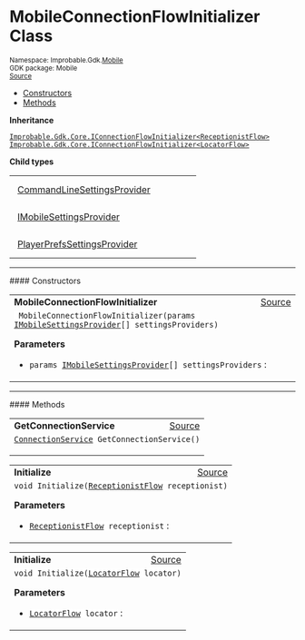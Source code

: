 
# MobileConnectionFlowInitializer Class
<sup>
Namespace: Improbable.Gdk.<a href="{{urlRoot}}/api/mobile-index">Mobile</a><br/>
GDK package: Mobile<br/>
<a href="https://www.github.com/spatialos/gdk-for-unity/blob/decea028/workers/unity/Packages/io.improbable.gdk.mobile/Utility/MobileConnectionFlowInitializer.cs/#L8">Source</a>
<style>
a code {
                    padding: 0em 0.25em!important;
}
code {
                    background-color: #ffffff!important;
}
</style>
</sup>
<nav id="pageToc" class="page-toc"><ul><li><a href="#constructors">Constructors</a>
<li><a href="#methods">Methods</a>
</ul></nav>



</p>

<b>Inheritance</b>

<code><a href="{{urlRoot}}/api/core/i-connection-flow-initializer">Improbable.Gdk.Core.IConnectionFlowInitializer&lt;ReceptionistFlow&gt;</a></code>
<code><a href="{{urlRoot}}/api/core/i-connection-flow-initializer">Improbable.Gdk.Core.IConnectionFlowInitializer&lt;LocatorFlow&gt;</a></code>



</p>

<b>Child types</b>

<table>
<tr>
<td style="padding: 14px; border: none; width: 27ch"><a href="{{urlRoot}}/api/mobile/mobile-connection-flow-initializer/command-line-settings-provider">CommandLineSettingsProvider</a></td>
<td style="padding: 14px; border: none;"></td>
</tr>
<tr>
<td style="padding: 14px; border: none; width: 27ch"><a href="{{urlRoot}}/api/mobile/mobile-connection-flow-initializer/i-mobile-settings-provider">IMobileSettingsProvider</a></td>
<td style="padding: 14px; border: none;"></td>
</tr>
<tr>
<td style="padding: 14px; border: none; width: 27ch"><a href="{{urlRoot}}/api/mobile/mobile-connection-flow-initializer/player-prefs-settings-provider">PlayerPrefsSettingsProvider</a></td>
<td style="padding: 14px; border: none;"></td>
</tr>
</table>









</p>
<hr style="width:100%; border-top-color:#d8d8d8" />
#### Constructors


</p>




<table width="100%">
    <tr>
        <td style="border-right:none"><a id="mobileconnectionflowinitializer-params-imobilesettingsprovider"></a><b>MobileConnectionFlowInitializer</b></td>
        <td style="border-left:none; text-align:right"><a href="https://www.github.com/spatialos/gdk-for-unity/blob/decea028/workers/unity/Packages/io.improbable.gdk.mobile/Utility/MobileConnectionFlowInitializer.cs/#L12">Source</a></td>
    </tr>
    <tr>
        <td colspan="2">
<code> MobileConnectionFlowInitializer(params <a href="{{urlRoot}}/api/mobile/mobile-connection-flow-initializer/i-mobile-settings-provider">IMobileSettingsProvider</a>[] settingsProviders)</code></p>



</p>

<b>Parameters</b>

<ul>
<li><code>params <a href="{{urlRoot}}/api/mobile/mobile-connection-flow-initializer/i-mobile-settings-provider">IMobileSettingsProvider</a>[] settingsProviders</code> : </li>
</ul>





</td>
    </tr>
</table>




</p>
<hr style="width:100%; border-top-color:#d8d8d8" />
#### Methods


</p>




<table width="100%">
    <tr>
        <td style="border-right:none"><a id="getconnectionservice"></a><b>GetConnectionService</b></td>
        <td style="border-left:none; text-align:right"><a href="https://www.github.com/spatialos/gdk-for-unity/blob/decea028/workers/unity/Packages/io.improbable.gdk.mobile/Utility/MobileConnectionFlowInitializer.cs/#L17">Source</a></td>
    </tr>
    <tr>
        <td colspan="2">
<code><a href="{{urlRoot}}/api/core/connection-service">ConnectionService</a> GetConnectionService()</code></p>






</td>
    </tr>
</table>


<table width="100%">
    <tr>
        <td style="border-right:none"><a id="initialize-receptionistflow"></a><b>Initialize</b></td>
        <td style="border-left:none; text-align:right"><a href="https://www.github.com/spatialos/gdk-for-unity/blob/decea028/workers/unity/Packages/io.improbable.gdk.mobile/Utility/MobileConnectionFlowInitializer.cs/#L25">Source</a></td>
    </tr>
    <tr>
        <td colspan="2">
<code>void Initialize(<a href="{{urlRoot}}/api/core/receptionist-flow">ReceptionistFlow</a> receptionist)</code></p>



</p>

<b>Parameters</b>

<ul>
<li><code><a href="{{urlRoot}}/api/core/receptionist-flow">ReceptionistFlow</a> receptionist</code> : </li>
</ul>





</td>
    </tr>
</table>


<table width="100%">
    <tr>
        <td style="border-right:none"><a id="initialize-locatorflow"></a><b>Initialize</b></td>
        <td style="border-left:none; text-align:right"><a href="https://www.github.com/spatialos/gdk-for-unity/blob/decea028/workers/unity/Packages/io.improbable.gdk.mobile/Utility/MobileConnectionFlowInitializer.cs/#L42">Source</a></td>
    </tr>
    <tr>
        <td colspan="2">
<code>void Initialize(<a href="{{urlRoot}}/api/core/locator-flow">LocatorFlow</a> locator)</code></p>



</p>

<b>Parameters</b>

<ul>
<li><code><a href="{{urlRoot}}/api/core/locator-flow">LocatorFlow</a> locator</code> : </li>
</ul>





</td>
    </tr>
</table>





